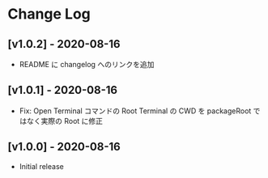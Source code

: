 # Change Log

## [v1.0.2] - 2020-08-16

- README に changelog へのリンクを追加

## [v1.0.1] - 2020-08-16

- Fix: Open Terminal コマンドの Root Terminal の CWD を packageRoot ではなく実際の Root に修正

## [v1.0.0] - 2020-08-16

- Initial release
